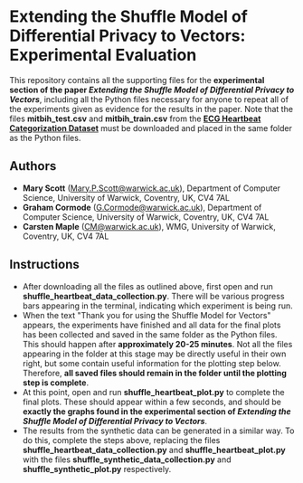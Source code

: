 # Extending the Shuffle Model of Differential Privacy to Vectors: Experimental Evaluation

This repository contains all the supporting files for the **experimental section of the paper _Extending the Shuffle Model of Differential Privacy to Vectors_**,
including all the Python files necessary for anyone to repeat all of the experiments given as evidence for the results in the paper.
Note that the files **mitbih_test.csv** and **mitbih_train.csv** from the [**ECG Heartbeat Categorization Dataset**](https://www.kaggle.com/shayanfazeli/heartbeat) must be downloaded and placed in the same folder as the Python files.

## Authors

- **Mary Scott** (Mary.P.Scott@warwick.ac.uk), Department of Computer Science, University of Warwick, Coventry, UK, CV4 7AL
- **Graham Cormode** (G.Cormode@warwick.ac.uk), Department of Computer Science, University of Warwick, Coventry, UK, CV4 7AL
- **Carsten Maple** (CM@warwick.ac.uk), WMG, University of Warwick, Coventry, UK, CV4 7AL

## Instructions

- After downloading all the files as outlined above, first open and run **shuffle_heartbeat_data_collection.py**. There will be various progress bars appearing in the terminal, indicating which experiment is being run. 
- When the text "Thank you for using the Shuffle Model for Vectors" appears, the experiments have finished and all data for the final plots has been collected and saved in the same folder as the Python files. This should happen after **approximately 20-25 minutes**. Not all the files appearing in the folder at this stage may be directly useful in their own right, but some contain useful information for the plotting step below. Therefore, **all saved files should remain in the folder until the plotting step is complete**.
- At this point, open and run **shuffle_heartbeat_plot.py** to complete the final plots. These should appear within a few seconds, and should be **exactly the graphs found in the experimental section of _Extending the Shuffle Model of Differential Privacy to Vectors_**.
- The results from the synthetic data can be generated in a similar way. To do this, complete the steps above, replacing the files **shuffle_heartbeat_data_collection.py** and **shuffle_heartbeat_plot.py** with the files **shuffle_synthetic_data_collection.py** and **shuffle_synthetic_plot.py** respectively.
